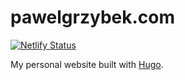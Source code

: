 # pawelgrzybek.com

[![Netlify Status](https://api.netlify.com/api/v1/badges/f9855439-35d8-4dde-a14f-74568b7ff1f6/deploy-status)](https://app.netlify.com/sites/pawelgrzybek/deploys)

My personal website built with [Hugo](https://gohugo.io/).
